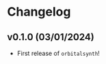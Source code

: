 # Changelog

<!--next-version-placeholder-->

## v0.1.0 (03/01/2024)

- First release of `orbitalsynth`!
